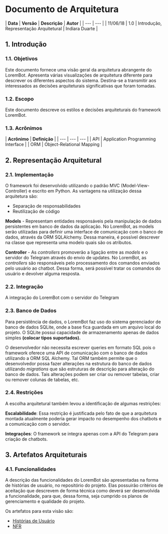 # Documento de Arquitetura

| **Data** | **Versão** | **Descrição** | **Autor** |
| --- | --- |
| 11/06/18 | 1.0 | Introdução, Representação Arquitetural | Indiara Duarte |

## 1. Introdução

### 1.1. Objetivos

Este documento fornece uma visão geral da arquitetura abrangente do LoremBot. Apresenta várias visualizações de arquitetura diferente para descrever os diferentes aspectos do sistema. Destina-se a transmitir aos interessados as decisões arquiteturais significativas que foram tomadas.

### 1.2. Escopo

Este documento descreve os estilos e decisões arquiteturais do framework LoremBot.

### 1.3. Acrônimos 

| **Acrônimo** | **Definição** |
| --- | --- | --- |
| API | Application Programming Interface |
| ORM | Object-Relational Mapping |

## 2. Representação Arquitetural 

### 2.1. Implementação

O framework foi desenvolvido utilizando o padrão MVC \(Model-View-Controller\) e escrito em Python. As vantagens na utilização dessa arquitetura são:

* Separação de responsabilidades
* Reutilização de código

**Models** - Representam entidades responsáveis pela manipulação de dados persistentes em banco de dados da aplicação. No LoremBot, as models serão utilizadas para definir uma interface de comunicação com o banco de dados, através da ORM SQLAlchemy. Dessa maneira, é possível descrever na classe que representa uma modelo quais são os atributos.

**Controller** - As _controllers_ promoverão a ligação entre as _models_ e o servidor do Telegram através do envio de updates. No LoremBot, as _controllers_ são responsáveis pelo processamento dos comandos enviados pelo usuário ao chatbot. Dessa forma, será possível tratar os comandos do usuário e devolver alguma resposta.

### 2.2. Integração

A integração do LoremBot com o servidor do Telegram

### 2.3. Banco de Dados

Para persistência de dados, o LoremBot faz uso do sistema gerenciador de banco de dados  SQLite, onde a base fica guardada em um arquivo local do projeto. O SQLite possui capacidade de armazenamento apenas de dados simples **\(colocar tipos suportados\).**

O desenvolvedor não necessita escrever queries em formato SQL pois o framework oferece uma API de comunicação com o banco de dados utilizando a ORM SQL Alchemy. Tal ORM também permite que o desenvolvedor possa fazer alterações na estrutura do banco de dados utilizando _migrations_ que são estruturas de descrição para alteração do banco de dados. Tais alterações podem ser criar ou remover tabelas, criar ou remover colunas  de tabelas, etc.

### 2.4. Restrições

A escolha arquitetural também levou a identificação de algumas restrições:

**Escalabilidade**: Essa restrição é justificada pelo fato de que a arquitetura montada atualmente poderia gerar impacto no desempenho dos chatbots e a comunicação com o servidor. 

**Integrações**: O framework se integra apenas com a API do Telegram para criação de chatbots. 

## 3. Artefatos Arquiteturais

### 4.1. Funcionalidades 

A descrição das funcionalidades do LoremBot são apresentadas na forma de histórias de usuário, no repositório do projeto. Elas possuirão critérios de aceitação que descrevem de forma técnica como deverá ser desenvolvida a funcionalidade, para que, dessa forma, seja cumprido os planos de gerenciamento e qualidade do projeto.

Os artefatos para esta visão são:

* [Histórias de Usuário](https://github.com/DSW12018/LoremBot#boards?repos=136768484)
* [NFR](https://lorembot.gitbook.io/docs/~/edit/primary/nfr)



